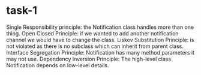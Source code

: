 # task-1

Single Responsibility principle: the Notification class handles more than one thing.
Open Closed Principle: if we wanted to add another notification channel we would have to change the class.
Liskov Substitution Principle: is not violated as there is no subclass which can inherit from parent class.
Interface Segregation Principle: Notification has many method parameters it may not use.
Dependency Inversion Principle: The high-level class Notification depends on low-level details.

